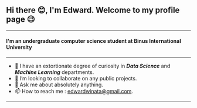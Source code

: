 ## Hi there :blush:, I'm Edward. Welcome to my profile page :wink:
<hr>

#### I'm an undergraduate computer science student at Binus International University
<hr>

- 🌱 I have an extortionate degree of curiosity in ***Data Science*** and ***Machine Learning*** departments. 
- 👯 I’m looking to collaborate on any public projects.
- 💬 Ask me about absolutely anything.
- 📫 How to reach me : [edwardwinata@gmail.com](https://www.google.com/gmail/about/).
<hr>
